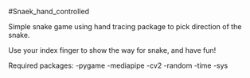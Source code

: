 #Snaek_hand_controlled

Simple snake game using hand tracing package to pick direction of the snake.

Use your index finger to show the way for snake, and have fun!

Required packages:
-pygame
-mediapipe
-cv2
-random
-time
-sys
